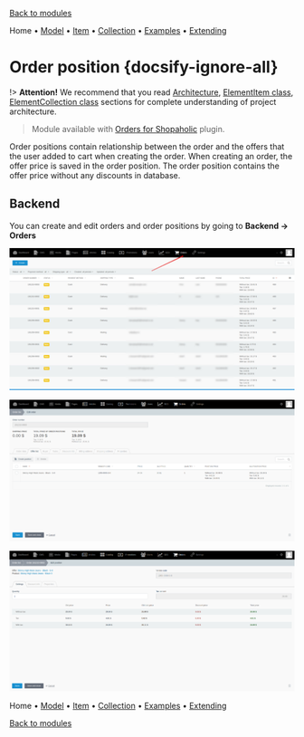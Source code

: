 [Back to modules](modules/home.md)

Home
• [Model](modules/order-position/model/model.md)
• [Item](modules/order-position/item/item.md)
• [Collection](modules/order-position/collection/collection.md)
• [Examples](modules/order-position/examples/examples.md)
• [Extending](modules/order-position/extending/extending.md)

# Order position {docsify-ignore-all}

!> **Attention!**  We recommend that you read [Architecture](architecture/architecture), [ElementItem class](architecture/item-class/item-class.md),
[ElementCollection class](architecture/collection-class/collection-class.md) sections for complete understanding of  project architecture.

> Module available with [Orders for Shopaholic](plugins/home#orders-for-shopaholic) plugin.

Order positions contain relationship between the order and the offers that the user added to cart when creating the order.
When creating an order, the offer price is saved in the order position.
The order position contains the offer price without any discounts in database.

## Backend

You can create and edit orders and order positions by going to **Backend -> Orders**

![](./../../assets/images/backend-order-1.png)

![](./../../assets/images/backend-order-3.png)

![](./../../assets/images/backend-order-4.png)

Home
• [Model](modules/order-position/model/model.md)
• [Item](modules/order-position/item/item.md)
• [Collection](modules/order-position/collection/collection.md)
• [Examples](modules/order-position/examples/examples.md)
• [Extending](modules/order-position/extending/extending.md)

[Back to modules](modules/home.md)
